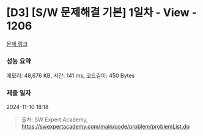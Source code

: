 # [D3] [S/W 문제해결 기본] 1일차 - View - 1206 

[문제 링크](https://swexpertacademy.com/main/code/problem/problemDetail.do?contestProbId=AV134DPqAA8CFAYh) 

### 성능 요약

메모리: 48,676 KB, 시간: 141 ms, 코드길이: 450 Bytes

### 제출 일자

2024-11-10 18:18



> 출처: SW Expert Academy, https://swexpertacademy.com/main/code/problem/problemList.do